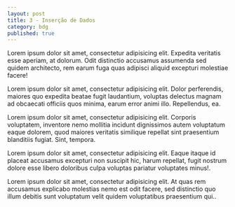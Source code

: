 ```yaml
---
layout: post
title: 3 - Inserção de Dados
category: bdg
published: true
---
```


Lorem ipsum dolor sit amet, consectetur adipisicing elit. Expedita veritatis esse aperiam, at dolorum. Odit distinctio accusamus assumenda sed quidem architecto, rem earum fuga quas adipisci aliquid excepturi molestiae facere!



<p class="info">Lorem ipsum dolor sit amet, consectetur adipisicing elit. Dolor perferendis, maiores quo expedita beatae fugit laudantium, voluptas delectus magnam ad obcaecati officiis quos minima, earum error animi illo. Repellendus, ea.</p>

<p class="success">Lorem ipsum dolor sit amet, consectetur adipisicing elit. Corporis voluptatem, inventore nemo mollitia incidunt dignissimos autem voluptatum eaque dolorem, quod maiores veritatis similique repellat sint praesentium blanditiis fugiat. Sint, tempora.</p>

<p class="warning">Lorem ipsum dolor sit amet, consectetur adipisicing elit. Eaque itaque id placeat accusamus excepturi non suscipit hic, harum repellat, fugit nostrum dolore esse libero doloribus culpa voluptas pariatur voluptates minus!.</p>

<p class="error">Lorem ipsum dolor sit amet, consectetur adipisicing elit. At quas rem accusamus explicabo molestias nemo est odit facere, sed distinctio quo illum debitis sunt voluptatum velit quidem voluptatibus praesentium qui..</p>
